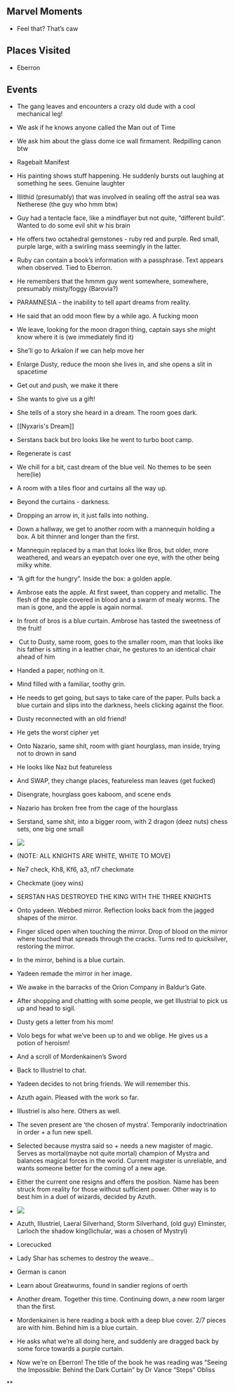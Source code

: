 ## Marvel Moments

- Feel that? That’s caw
    

## Places Visited

-   Eberron
    

## Events

- The gang leaves and encounters a crazy old dude with a cool mechanical leg! 
    

- We ask if he knows anyone called the Man out of Time
    
- We ask him about the glass dome ice wall firmament. Redpilling canon btw
    
- Ragebait Manifest
    
- His painting shows stuff happening. He suddenly bursts out laughing at something he sees. Genuine laughter
    
- Illithid (presumably) that was involved in sealing off the astral sea was Netherese (the guy who hmm btw)
    
- Guy had a tentacle face, like a mindflayer but not quite, “different build”. Wanted to do some evil shit w his brain
    
- He offers two octahedral gemstones - ruby red and purple. Red small, purple large, with a swirling mass seemingly in the latter.
    
- Ruby can contain a book’s information with a passphrase. Text appears when observed. Tied to Eberron. 
    

- He remembers that the hmmm guy went somewhere, somewhere, presumably misty/foggy (Barovia?)
    

- PARAMNESIA - the inability to tell apart dreams from reality.
    

- He said that an odd moon flew by a while ago. A fucking moon
    
- We leave, looking for the moon dragon thing, captain says she might know where it is (we immediately find it)
    
- She’ll go to Arkalon if we can help move her
    
- Enlarge Dusty, reduce the moon she lives in, and she opens a slit in spacetime
    
- Get out and push, we make it there
    
- She wants to give us a gift!
    

- She tells of a story she heard in a dream. The room goes dark.
- [[Nyxaris's Dream]]
    

- Serstans back but bro looks like he went to turbo boot camp.
    

- Regenerate is cast
    

- We chill for a bit, cast dream of the blue veil. No themes to be seen here(lie)
    

- A room with a tiles floor and curtains all the way up.
    
- Beyond the curtains - darkness.
    
- Dropping an arrow in, it just falls into nothing.
    
- Down a hallway, we get to another room with a mannequin holding a box. A bit thinner and longer than the first.
    
- Mannequin replaced by a man that looks like Bros, but older, more weathered, and wears an eyepatch over one eye, with the other being milky white.
    
- “A gift for the hungry”. Inside the box: a golden apple.
    
- Ambrose eats the apple. At first sweet, than coppery and metallic. The flesh of the apple covered in blood and a swarm of mealy worms. The man is gone, and the apple is again normal.
    
- In front of bros is a blue curtain. Ambrose has tasted the sweetness of the fruit!
    
-  Cut to Dusty, same room, goes to the smaller room, man that looks like his father is sitting in a leather chair, he gestures to an identical chair ahead of him
    

- Handed a paper, nothing on it. 
    
- Mind filled with a familiar, toothy grin. 
    
- He needs to get going, but says to take care of the paper. Pulls back a blue curtain and slips into the darkness, heels clicking against the floor. 
    
- Dusty reconnected with an old friend!
    
- He gets the worst cipher yet
    

- Onto Nazario, same shit, room with giant hourglass, man inside, trying not to drown in sand
    
- He looks like Naz but featureless
    
- And SWAP, they change places, featureless man leaves (get fucked)
    
- Disengrate, hourglass goes kaboom, and scene ends
    
- Nazario has broken free from the cage of the hourglass
    
- Serstand, same shit, into a bigger room, with 2 dragon (deez nuts) chess sets, one big one small
    
- ![](https://lh7-rt.googleusercontent.com/docsz/AD_4nXfc6nc5lmoRS7Zp2QaVG9yt8HnS7BYdnvcdGe733qOsN5KMCUaERyzwRaQmvNYm0pm1qNj1PbkNuRqXFpbXpAhmSQ8Jm_UaP0ZEP6vcyt3BJuwM3J69VNB6cnJiH9Kh21kf-hl3yQ?key=2dSzyVWReBthMFEVMwP_DNTz)
    
- (NOTE: ALL KNIGHTS ARE WHITE, WHITE TO MOVE)
    
- Ne7 check, Kh8, Kf6, a3, nf7 checkmate
    
- Checkmate (joey wins)
    
- SERSTAN HAS DESTROYED THE KING WITH THE THREE KNIGHTS
    

- Onto yadeen. Webbed mirror. Reflection looks back from the jagged shapes of the mirror. 
    

- Finger sliced open when touching the mirror. Drop of blood on the mirror where touched that spreads through the cracks. Turns red to quicksilver, restoring the mirror.
    
- In the mirror, behind is a blue curtain.
    
- Yadeen remade the mirror in her image.
    

- We awake in the barracks of the Orion Company in Baldur’s Gate. 
    
- After shopping and chatting with some people, we get Illustrial to pick us up and head to sigil.
    

- Dusty gets a letter from his mom!
    
- Volo begs for what we’ve been up to and we oblige. He gives us a potion of heroism!
    
- And a scroll of Mordenkainen’s Sword
    

- Back to Illustriel to chat.
    

- Yadeen decides to not bring friends. We will remember this.
    
- Azuth again. Pleased with the work so far.
    
- Illustriel is also here. Others as well. 
    
- The seven present are ‘the chosen of mystra’. Temporarily indoctrination in order + a fun new spell.
    
- Selected because mystra said so + needs a new magister of magic. Serves as mortal(maybe not quite mortal) champion of Mystra and balances magical forces in the world. Current magister is unreliable, and wants someone better for the coming of a new age.
    
- Either the current one resigns and offers the position. Name has been struck from reality for those without sufficient power. Other way is to best him in a duel of wizards, decided by Azuth. 
    
- ![](https://lh7-rt.googleusercontent.com/docsz/AD_4nXcga1AyThp5EeE6aSV66T8QcQOXIumjXAzO0-ob1M_nrS6j-kJXlaDIEtQ1-oEDKAPeF20F7ppVlID2bbf7HWtvEpRDAD59dz1o8sX0b87HTop5gSuTw-aIu1fft2GGIUQ8s3Z8?key=2dSzyVWReBthMFEVMwP_DNTz)
    
- Azuth, Illustriel, Laeral Silverhand, Storm Silverhand, (old guy) Elminster, Larloch the shadow king(lichular, was a chosen of Mystryl)
    
- Lorecucked
    
- Lady Shar has schemes to destroy the weave…
    

- German is canon
    

- Learn about Greatwurms, found in sandier regions of oerth
    

- Another dream. Together this time. Continuing down, a new room larger than the first.
    

- Mordenkainen is here reading a book with a deep blue cover. 2/7 pieces are with him. Behind him is a blue curtain.
    
- He asks what we’re all doing here, and suddenly are dragged back by some force towards a purple curtain. 
    

- Now we’re on Eberron! The title of the book he was reading was “Seeing the Impossible: Behind the Dark Curtain” by Dr Vance “Steps” Obliss
    

**